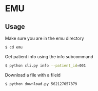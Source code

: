 # EMU

## Usage
Make sure you are in the emu directory
```bash
$ cd emu
```

Get patient info using the info subcommand
```bash
$ python cli.py info --patient_id=001
```

Download a file with a fileid
```bash
$ python download.py 562127657379
```
